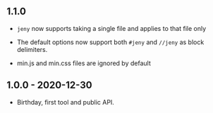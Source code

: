 ## 1.1.0

* `jeny` now supports taking a single file and applies to that file only

* The default options now support both `#jeny` and `//jeny` as block
  delimiters.

* min.js and min.css files are ignored by default

## 1.0.0 - 2020-12-30

* Birthday, first tool and public API.
